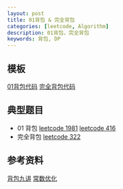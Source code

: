 ```yaml
---
layout: post
title: 01背包 & 完全背包
categories: [leetcode, Algorithm]
description: 01背包，完全背包
keywords: 背包, DP
---
```



## 模板
[01背包代码](https://github.com/joeyzyz/leetcode-template/blob/main/dp/01-backpack.py)
[完全背包代码]()


## 典型题目
- 01 背包
[leetcode 1981](https://leetcode-cn.com/problems/minimize-the-difference-between-target-and-chosen-elements/)
[leetcode 416](https://leetcode-cn.com/problems/partition-equal-subset-sum/)
- 完全背包
[leetcode 322](https://leetcode-cn.com/problems/coin-change/)


## 参考资料
[背包九讲](https://raw.githubusercontent.com/tianyicui/pack/master/V2.pdf)
[常数优化](https://edwardzcn.github.io/post/1590e320.html)

